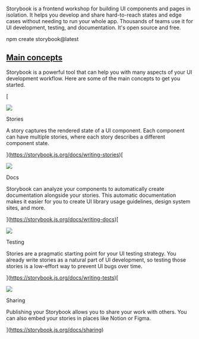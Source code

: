 Storybook is a frontend workshop for building UI components and pages in isolation. It helps you develop and share hard-to-reach states and edge cases without needing to run your whole app. Thousands of teams use it for UI development, testing, and documentation. It's open source and free.

npm create storybook@latest

## [Main concepts](https://storybook.js.org/docs#main-concepts)

Storybook is a powerful tool that can help you with many aspects of your UI development workflow. Here are some of the main concepts to get you started.

[

![](https://storybook.js.org/images/icons/icon-story.svg)

Stories

A story captures the rendered state of a UI component. Each component can have multiple stories, where each story describes a different component state.

](https://storybook.js.org/docs/writing-stories)[

![](https://storybook.js.org/images/icons/icon-docs.svg)

Docs

Storybook can analyze your components to automatically create documentation alongside your stories. This automatic documentation makes it easier for you to create UI library usage guidelines, design system sites, and more.

](https://storybook.js.org/docs/writing-docs)[

![](https://storybook.js.org/images/icons/icon-testing.svg)

Testing

Stories are a pragmatic starting point for your UI testing strategy. You already write stories as a natural part of UI development, so testing those stories is a low-effort way to prevent UI bugs over time.

](https://storybook.js.org/docs/writing-tests)[

![](https://storybook.js.org/images/icons/icon-sharing.svg)

Sharing

Publishing your Storybook allows you to share your work with others. You can also embed your stories in places like Notion or Figma.

](https://storybook.js.org/docs/sharing)